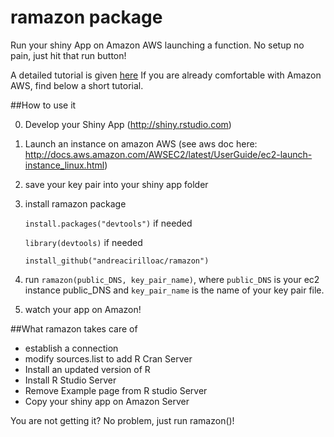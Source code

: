 # ramazon package
Run your shiny App on Amazon AWS launching a function.
No setup no pain, just hit that run button!

A detailed tutorial is given [here](https://andreacirilloblog.wordpress.com/2015/08/18/deploy-your-shiny-app-on-aws-with-a-function/)
If you are already comfortable with Amazon AWS, find below a short tutorial.

##How to use it

0. Develop your Shiny App (http://shiny.rstudio.com)
1. Launch an instance on amazon AWS (see aws doc here: http://docs.aws.amazon.com/AWSEC2/latest/UserGuide/ec2-launch-instance_linux.html)
2. save your key pair into your shiny app folder
3. install ramazon package

   `install.packages("devtools")` if needed
   
   `library(devtools)` if needed
   
   `install_github("andreacirilloac/ramazon")`
   
4. run `ramazon(public_DNS, key_pair_name)`, where `public_DNS` is your ec2 instance public\_DNS and `key_pair_name` is the name of your key pair file.
5. watch your app on Amazon!

##What ramazon takes care of

* establish a connection
* modify sources.list to add R Cran Server
* Install an updated version of R
* Install R Studio Server
* Remove Example page from R studio Server
* Copy your shiny app on Amazon Server

You are not getting it?
No problem, just run ramazon()!
